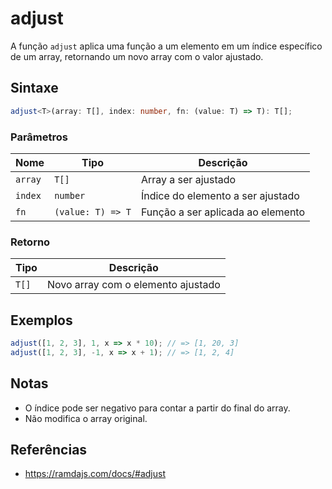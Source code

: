 # adjust

A função `adjust` aplica uma função a um elemento em um índice específico de um array, retornando um novo array com o valor ajustado.

## Sintaxe

```typescript
adjust<T>(array: T[], index: number, fn: (value: T) => T): T[];
```

### Parâmetros

| Nome     | Tipo              | Descrição                        |
|----------|-------------------|----------------------------------|
| `array`  | `T[]`             | Array a ser ajustado             |
| `index`  | `number`          | Índice do elemento a ser ajustado|
| `fn`     | `(value: T) => T` | Função a ser aplicada ao elemento|

### Retorno

| Tipo    | Descrição                        |
|---------|----------------------------------|
| `T[]`   | Novo array com o elemento ajustado|

## Exemplos

```typescript
adjust([1, 2, 3], 1, x => x * 10); // => [1, 20, 3]
adjust([1, 2, 3], -1, x => x + 1); // => [1, 2, 4]
```

## Notas

* O índice pode ser negativo para contar a partir do final do array.
* Não modifica o array original.

## Referências

* https://ramdajs.com/docs/#adjust